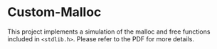 # Custom-Malloc
This project implements a simulation of the malloc and free functions included in `<stdlib.h>`. Please refer to the PDF for more details.
